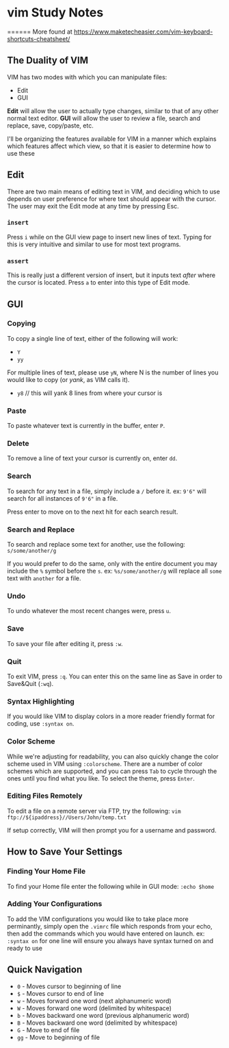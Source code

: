 # vim Study Notes
======
More found at https://www.maketecheasier.com/vim-keyboard-shortcuts-cheatsheet/

## The Duality of VIM
VIM has two modes with which you can manipulate files: 
* Edit
* GUI

**Edit** will allow the user to actually type changes, similar to that of any other normal text editor. 
**GUI** will allow the user to review a file, search and replace, save, copy/paste, etc. 

I'll be organizing the features available for VIM in a manner which explains which features affect which view, so that it is easier to determine how to use these

## Edit
There are two main means of editing text in VIM, and deciding which to use depends on user preference for where text should appear with the cursor. 
The user may exit the Edit mode at any time by pressing Esc. 

### `insert`
Press `i` while on the GUI view page to insert new lines of text. 
Typing for this is very intuitive and similar to use for most text programs. 

### `assert`
This is really just a different version of insert, but it inputs text *after* where the cursor is located.
Press `a` to enter into this type of Edit mode. 

## GUI
### Copying
To copy a single line of text, either of the following will work: 
* `Y`
* `yy`

For multiple lines of text, please use `yN`, where N is the number of lines you would like to copy (or *yank*, as VIM calls it). 
* `y8`  // this will yank 8 lines from where your cursor is

### Paste
To paste whatever text is currently in the buffer, enter `P`. 

### Delete
To remove a line of text your cursor is currently on, enter `dd`. 

### Search
To search for any text in a file, simply include a `/` before it. 
ex: `9'6"` will search for all instances of `9'6"` in a file. 

Press enter to move on to the next hit for each search result. 

### Search and Replace
To search and replace some text for another, use the following: 
`s/some/another/g`

If you would prefer to do the same, only with the entire document you may include the `%` symbol before the `s`. 
ex: `%s/some/another/g` will replace all `some` text with `another` for a file. 

### Undo
To undo whatever the most recent changes were, press `u`. 

### Save
To save your file after editing it, press `:w`. 

### Quit
To exit VIM, press `:q`. 
You can enter this on the same line as Save in order to Save&Quit (`:wq`). 

### Syntax Highlighting
If you would like VIM to display colors in a more reader friendly format for coding, use `:syntax on`. 

### Color Scheme
While we're adjusting for readability, you can also quickly change the color scheme used in VIM using `:colorscheme`. 
There are a number of color schemes which are supported, and you can press `Tab` to cycle through the ones until you find what you like. 
To select the theme, press `Enter`. 

### Editing Files Remotely
To edit a file on a remote server via FTP, try the following: 
`vim ftp://${ipaddress}//Users/John/temp.txt`

If setup correctly, VIM will then prompt you for a username and password. 

## How to Save Your Settings
### Finding Your Home File
To find your Home file enter the following while in GUI mode:
`:echo $home`

### Adding Your Configurations
To add the VIM configurations you would like to take place more perminantly, simply open the `.vimrc` file which responds from your echo, then add the commands which you would have entered on launch. 
ex: `:syntax on` for one line will ensure you always have syntax turned on and ready to use

## Quick Navigation
* `0` - Moves cursor to beginning of line
* `$` - Moves cursor to end of line
* `w` - Moves forward one word (next alphanumeric word)
* `W` - Moves forward one word (delimited by whitespace)
* `b` - Moves backward one word (previous alphanumeric word)
* `B` - Moves backward one word (delimited by whitespace)
* `G` - Move to end of file
* `gg` - Move to beginning of file
